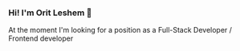 ### Hi! I'm Orit Leshem 👋 
At the moment I'm looking for a position as a Full-Stack Developer / Frontend developer
<!--


- 🌱 I’m currently working on a spotify clone in react.js, node.js and mongoDB 
• 🏆 I recently built a clone of fiverr, check it out, it has everything! [finderr](https://finderr.onrender.com/)
 💙 Fun fact: I love cross-fit, food, and hanging out with my family and friends

- 📫 you can reach me: azmono@gmail.com
connect with me: <a href="https://linkedin.com/in/orit-leshem" target="blank">
-->
